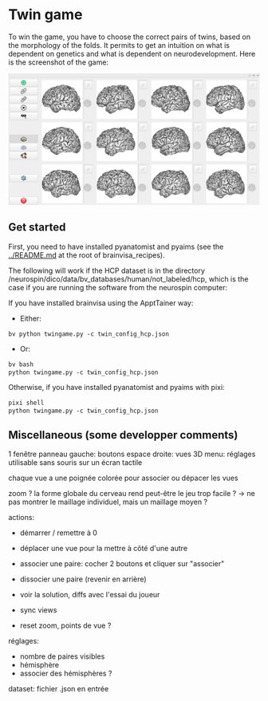 # Twin game

To win the game, you have to choose the correct pairs of twins, based on the morphology of the folds. It permits to get an intuition on what is dependent on genetics and what is dependent on neurodevelopment. Here is the screenshot of the game:

![Screenshot](images/screenshot.png)

## Get started

First, you need to have installed pyanatomist and pyaims (see the [../README.md](../README.md) at the root of brainvisa_recipes).

The following will work if the HCP dataset is in the directory /neurospin/dico/data/bv_databases/human/not_labeled/hcp, which is the case if you are running the software from the neurospin computer:

If you have installed brainvisa using the ApptTainer way:
* Either:
```
bv python twingame.py -c twin_config_hcp.json
```
* Or:
```
bv bash
python twingame.py -c twin_config_hcp.json
```
Otherwise, if you have installed pyanatomist and pyaims with pixi:
```
pixi shell
python twingame.py -c twin_config_hcp.json
```


## Miscellaneous (some developper comments)

1 fenêtre
panneau gauche: boutons
espace droite: vues 3D
menu: réglages
utilisable sans souris sur un écran tactile

chaque vue a une poignée colorée pour associer ou dépacer les vues

zoom ? la forme globale du cerveau rend peut-être le jeu trop facile ?
-> ne pas montrer le maillage individuel, mais un maillage moyen ?

actions:
- démarrer / remettre à 0
- déplacer une vue pour la mettre à côté d'une autre
- associer une paire: cocher 2 boutons et cliquer sur "associer"
- dissocier une paire (revenir en arrière)
- voir la solution, diffs avec l'essai du joueur
- sync views

- reset zoom, points de vue ?

réglages:
- nombre de paires visibles
- hémisphère
- associer des hémisphères ?

dataset:
fichier .json en entrée

